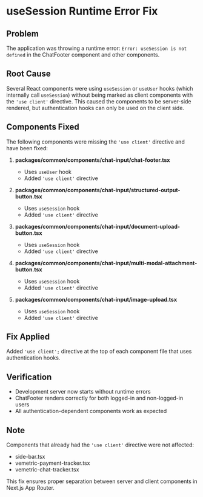 # useSession Runtime Error Fix

## Problem
The application was throwing a runtime error: `Error: useSession is not defined` in the ChatFooter component and other components.

## Root Cause
Several React components were using `useSession` or `useUser` hooks (which internally call `useSession`) without being marked as client components with the `'use client'` directive. This caused the components to be server-side rendered, but authentication hooks can only be used on the client side.

## Components Fixed
The following components were missing the `'use client'` directive and have been fixed:

1. **packages/common/components/chat-input/chat-footer.tsx**
   - Uses `useUser` hook
   - Added `'use client'` directive

2. **packages/common/components/chat-input/structured-output-button.tsx**
   - Uses `useSession` hook
   - Added `'use client'` directive

3. **packages/common/components/chat-input/document-upload-button.tsx**
   - Uses `useSession` hook
   - Added `'use client'` directive

4. **packages/common/components/chat-input/multi-modal-attachment-button.tsx**
   - Uses `useSession` hook
   - Added `'use client'` directive

5. **packages/common/components/chat-input/image-upload.tsx**
   - Uses `useSession` hook
   - Added `'use client'` directive

## Fix Applied
Added `'use client';` directive at the top of each component file that uses authentication hooks.

## Verification
- Development server now starts without runtime errors
- ChatFooter renders correctly for both logged-in and non-logged-in users
- All authentication-dependent components work as expected

## Note
Components that already had the `'use client'` directive were not affected:
- side-bar.tsx
- vemetric-payment-tracker.tsx  
- vemetric-chat-tracker.tsx

This fix ensures proper separation between server and client components in Next.js App Router.
